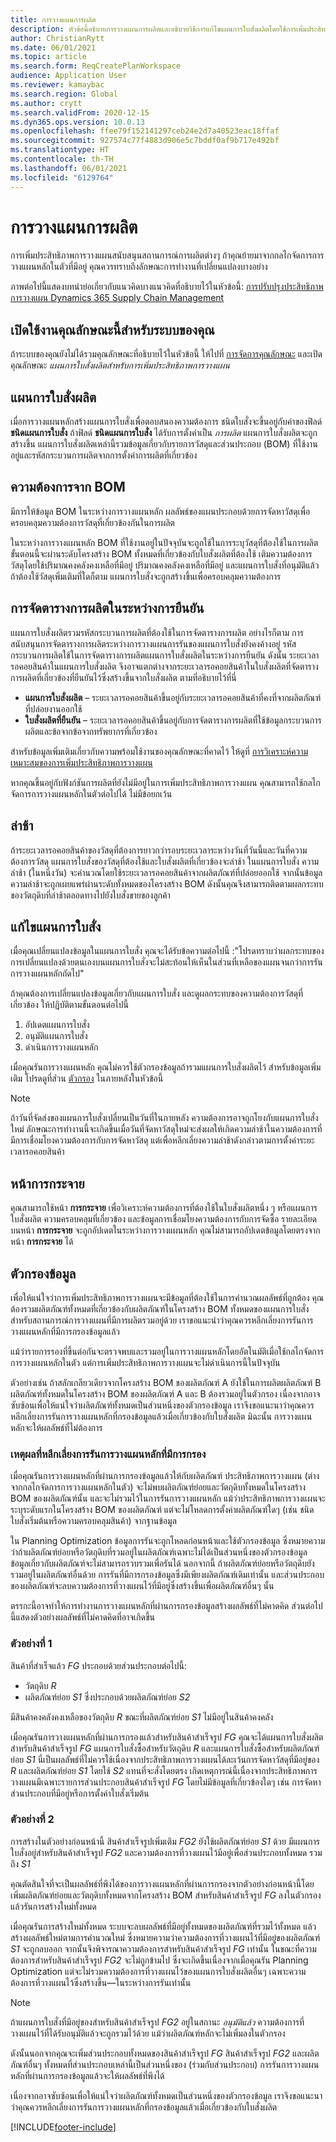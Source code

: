 ```yaml
---
title: การวางแผนการผลิต
description: หัวข้อนี้อธิบายการวางแผนการผลิตและอธิบายวิธีการแก้ไขแผนการใบสั่งผลิตโดยใช้การเพิ่มประสิทธิภาพการวางแผน
author: ChristianRytt
ms.date: 06/01/2021
ms.topic: article
ms.search.form: ReqCreatePlanWorkspace
audience: Application User
ms.reviewer: kamaybac
ms.search.region: Global
ms.author: crytt
ms.search.validFrom: 2020-12-15
ms.dyn365.ops.version: 10.0.13
ms.openlocfilehash: ffee79f152141297ceb24e2d7a40523eac18ffaf
ms.sourcegitcommit: 927574c77f4883d906e5c7bddf0af9b717e492bf
ms.translationtype: HT
ms.contentlocale: th-TH
ms.lasthandoff: 06/01/2021
ms.locfileid: "6129764"
---
```

# <a name="production-planning"></a>การวางแผนการผลิต

การเพิ่มประสิทธิภาพการวางแผนสนับสนุนสถานการณ์การผลิตต่างๆ ถ้าคุณย้ายมาจากกลไกจัดการการวางแผนหลักในตัวที่มีอยู่ คุณควรทราบถึงลักษณะการทำงานที่เปลี่ยนแปลงบางอย่าง

ภาพต่อไปนี้แสดงบทนําย่อเกี่ยวกับแนวคิดบางแนวคิดที่อธิบายไว้ในหัวข้อนี้: [การปรับปรุงประสิทธิภาพการวางแผน Dynamics 365 Supply Chain Management](https://youtu.be/u1pcmZuZBTw)

## <a name="turn-on-this-feature-for-your-system"></a>เปิดใช้งานคุณลักษณะนี้สำหรับระบบของคุณ

ถ้าระบบของคุณยังไม่ได้รวมคุณลักษณะที่อธิบายไว้ในหัวข้อนี้ ให้ไปที่ [การจัดการคุณลักษณะ](../../../fin-ops-core/fin-ops/get-started/feature-management/feature-management-overview.md) และเปิดคุณลักษณะ *แผนการใบสั่งผลิตสำหรับการเพิ่มประสิทธิภาพการวางแผน*

## <a name="planned-production-orders"></a>แผนการใบสั่งผลิต

เมื่อการวางแผนหลักสร้างแผนการใบสั่งเพื่อตอบสนองความต้องการ ชนิดใบสั่งจะขึ้นอยู่กับค่าของฟิลด์ **ชนิดแผนการใบสั่ง** ถ้าฟิลด์ **ชนิดแผนการใบสั่ง** ได้รับการตั้งค่าเป็น *การผลิต* แผนการใบสั่งผลิตจะถูกสร้างขึ้น แผนการใบสั่งผลิตเหล่านี้รวมข้อมูลเกี่ยวกับรายการวัสดุและส่วนประกอบ (BOM) ที่ใช้งานอยู่และรหัสกระบวนการผลิตจากการตั้งค่าการผลิตที่เกี่ยวข้อง

## <a name="requirements-from-boms"></a>ความต้องการจาก BOM

มีการให้ข้อมูล BOM ในระหว่างการวางแผนหลัก ผลลัพธ์ของแผนประกอบด้วยการจัดหาวัสดุเพื่อครอบคลุมความต้องการวัสดุที่เกี่ยวข้องกันในการผลิต

ในระหว่างการวางแผนหลัก BOM ที่ใช้งานอยู่ในปัจจุบันจะถูกใช้ในการระบุวัสดุที่ต้องใช้ในการผลิต ขั้นตอนนี้จะผ่านระดับโครงสร้าง BOM ทั้งหมดที่เกี่ยวข้องกับใบสั่งผลิตที่ต้องใช้ เติมความต้องการวัสดุโดยใช้ปริมาณคงคลังคงเหลือที่มีอยู่ ปริมาณคงคลังคงเหลือที่มีอยู่ และแผนการใบสั่งที่อนุมัติแล้ว ถ้าต้องใช้วัสดุเพิ่มเติมที่ใดก็ตาม แผนการใบสั่งจะถูกสร้างขึ้นเพื่อครอบคลุมความต้องการ

## <a name="scheduling-during-firming"></a>การจัดตารางการผลิตในระหว่างการยืนยัน

แผนการใบสั่งผลิตรวมรหัสกระบวนการผลิตที่ต้องใช้ในการจัดตารางการผลิต อย่างไรก็ตาม การสนับสนุนการจัดตารางการผลิตระหว่างการวางแผนการรันของแผนการใบสั่งยังคงค้างอยู่ รหัสกระบวนการผลิตใช้ในการจัดตารางการผลิตแผนการใบสั่งผลิตในระหว่างการยืนยัน ดังนั้น ระยะเวลารอคอยสินค้าในแผนการใบสั่งผลิต จึงอาจแตกต่างจากระยะเวลารอคอยสินค้าในใบสั่งผลิตที่จัดตารางการผลิตที่เกี่ยวข้องที่ยืนยันไว้ซึ่งสร้างขึ้นจากใบสั่งผลิต ตามที่อธิบายไว้ที่นี่

- **แผนการใบสั่งผลิต** – ระยะเวลารอคอยสินค้าขึ้นอยู่กับระยะเวลารอคอยสินค้าที่คงที่จากผลิตภัณฑ์ที่ปล่อยงานออกใช้
- **ใบสั่งผลิตที่ยืนยัน** – ระยะเวลารอคอยสินค้าขึ้นอยู่กับการจัดตารางการผลิตที่ใช้ข้อมูลกระบวนการผลิตและข้อจากข้อจากทรัพยากรที่เกี่ยวข้อง

สำหรับข้อมูลเพิ่มเติมเกี่ยวกับความพร้อมใช้งานของคุณลักษณะที่คาดไว้ ให้ดูที่ [การวิเคราะห์ความเหมาะสมของการเพิ่มประสิทธิภาพการวางแผน](planning-optimization-fit-analysis.md)

หากคุณขึ้นอยู่กับฟังก์ชันการผลิตที่ยังไม่มีอยู่ในการเพิ่มประสิทธิภาพการวางแผน คุณสามารถใช้กลไกจัดการการวางแผนหลักในตัวต่อไปได้ ไม่มีข้อยกเว้น

## <a name="delays"></a>ล่าช้า

ถ้าระยะเวลารอคอยสินค้าของวัสดุที่ต้องการยาวกว่ารอบระยะเวลาระหว่างวันที่วันนี้และวันที่ความต้องการวัสดุ แผนการใบสั่งของวัสดุที่ต้องใช้และใบสั่งผลิตที่เกี่ยวข้องจะล่าช้า ในแผนการใบสั่ง ความล่าช้า (ในหนึ่งวัน) จะคํานวณโดยใช้ระยะเวลารอคอยสินค้าจากผลิตภัณฑ์ที่ปล่อยออกใช้ จากนั้นข้อมูลความล่าช้าจะถูกเผยแพร่ผ่านระดับทั้งหมดของโครงสร้าง BOM ดังนั้นคุณจึงสามารถติดตามผลกระทบของวัตถุดิบที่ล่าช้าตลอดทางไปยังใบสั่งขายของลูกค้า

## <a name="modifying-planned-orders"></a>แก้ไขแผนการใบสั่ง

เมื่อคุณเปลี่ยนแปลงข้อมูลในแผนการใบสั่ง คุณจะได้รับข้อความต่อไปนี้ :"โปรดทราบว่าผลกระทบของการเปลี่ยนแปลงด้วยตนเองบนแผนการใบสั่งจะไม่สะท้อนให้เห็นในส่วนที่เหลือของแผนจนกว่าการรันการวางแผนหลักถัดไป"

ถ้าคุณต้องการเปลี่ยนแปลงข้อมูลเกี่ยวกับแผนการใบสั่ง และดูผลกระทบของความต้องการวัสดุที่เกี่ยวข้อง ให้ปฏิบัติตามขั้นตอนต่อไปนี้

1. อัปเดตแผนการใบสั่ง
2. อนุมัติแผนการใบสั่ง
3. ดำเนินการวางแผนหลัก

เมื่อคุณรันการวางแผนหลัก คุณไม่ควรใช้ตัวกรองข้อมูลถ้ารวมแผนการใบสั่งผลิตไว้ สำหรับข้อมูลเพิ่มเติม โปรดดูที่ส่วน [ตัวกรอง](#filters) ในภายหลังในหัวข้อนี้

> [!NOTE]
> ถ้าวันที่จัดส่งของแผนการใบสั่งเปลี่ยนเป็นวันที่ในภายหลัง ความต้องการอาจถูกโยงกับแผนการใบสั่งใหม่ ลักษณะการทำงานนี้จะเกิดขึ้นเมื่อวันที่จัดหาวัสดุใหม่จะส่งผลให้เกิดความล่าช้าในความต้องการที่มีการเชื่อมโยงความต้องการกับการจัดหาวัสดุ แต่เพื่อหลีกเลี่ยงความล่าช้าดังกล่าวตามการตั้งค่าระยะเวลารอคอยสินค้า

## <a name="explosion-page"></a>หน้าการกระจาย

คุณสามารถใช้หน้า **การกระจาย** เพื่อวิเคราะห์ความต้องการที่ต้องใช้ในใบสั่งผลิตหนึ่ง ๆ หรือแผนการใบสั่งผลิต ความครอบคลุมที่เกี่ยวข้อง และข้อมูลการเชื่อมโยงความต้องการกับการจัดซื้อ รายละเอียดบนหน้า **การกระจาย** จะถูกอัปเดตในระหว่างการวางแผนหลัก คุณไม่สามารถอัปเดตข้อมูลโดยตรงจากหน้า **การกระจาย** ได้

## <a name="filters"></a><a name="filters"></a>ตัวกรองข้อมูล

เพื่อให้แน่ใจว่าการเพิ่มประสิทธิภาพการวางแผนจะมีข้อมูลที่ต้องใช้ในการคํานวณผลลัพธ์ที่ถูกต้อง คุณต้องรวมผลิตภัณฑ์ทั้งหมดที่เกี่ยวข้องกับผลิตภัณฑ์ในโครงสร้าง BOM ทั้งหมดของแผนการใบสั่ง สำหรับสถานการณ์การวางแผนที่มีการผลิตรวมอยู่ด้วย เราขอแนะนำว่าคุณควรหลีกเลี่ยงการรันการวางแผนหลักที่มีการกรองข้อมูลแล้ว

แม้ว่ารายการรองที่ขึ้นต่อกันจะตรวจพบและรวมอยู่ในการวางแผนหลักโดยอัตโนมัติเมื่อใช้กลไกจัดการการวางแผนหลักในตัว แต่การเพิ่มประสิทธิภาพการวางแผนจะไม่ดำเนินการนี้ในปัจจุบัน

ตัวอย่างเช่น ถ้าสลักเกลียวเดียวจากโครงสร้าง BOM ของผลิตภัณฑ์ A ยังใช้ในการผลิตผลิตภัณฑ์ B ผลิตภัณฑ์ทั้งหมดในโครงสร้าง BOM ของผลิตภัณฑ์ A และ B ต้องรวมอยู่ในตัวกรอง เนื่องจากอาจซับซ้อนเพื่อให้แน่ใจว่าผลิตภัณฑ์ทั้งหมดเป็นส่วนหนึ่งของตัวกรองข้อมูล เราจึงขอแนะนาว่าคุณควรหลีกเลี่ยงการรันการวางแผนหลักที่กรองข้อมูลแล้วเมื่อเกี่ยวข้องกับใบสั่งผลิต มิฉะนั้น การวางแผนหลักจะให้ผลลัพธ์ที่ไม่ต้องการ

### <a name="reasons-to-avoid-filtered-master-planning-runs"></a>เหตุผลที่หลีกเลี่ยงการรันการวางแผนหลักที่มีการกรอง

เมื่อคุณรันการวางแผนหลักที่ผ่านการกรองข้อมูลแล้วให้กับผลิตภัณฑ์ ประสิทธิภาพการวางแผน (ต่างจากกลไกจัดการการวางแผนหลักในตัว) จะไม่พบผลิตภัณฑ์ย่อยและวัตถุดิบทั้งหมดในโครงสร้าง BOM ของผลิตภัณฑ์นั้น และจะไม่รวมไว้ในการรันการวางแผนหลัก แม้ว่าประสิทธิภาพการวางแผนจะระบุระดับแรกในโครงสร้าง BOM ของผลิตภัณฑ์ แต่จะไม่โหลดการตั้งค่าผลิตภัณฑ์ใดๆ (เช่น ชนิดใบสั่งเริ่มต้นหรือความครอบคลุมสินค้า) จากฐานข้อมูล

ใน Planning Optimization ข้อมูลการรันจะถูกโหลดก่อนหน้าและใช้ตัวกรองข้อมูล ซึ่งหมายความว่าถ้าผลิตภัณฑ์ย่อยหรือวัตถุดิบที่รวมอยู่ในผลิตภัณฑ์เฉพาะไม่ได้เป็นส่วนหนึ่งของตัวกรองข้อมูล ข้อมูลเกี่ยวกับผลิตภัณฑ์จะไม่สามารถรวบรวมเพื่อรันได้ นอกจากนี้ ถ้าผลิตภัณฑ์ย่อยหรือวัตถุดิบยังรวมอยู่ในผลิตภัณฑ์อื่นด้วย การรันที่มีการกรองข้อมูลซึ่งมีเพียงผลิตภัณฑ์เดิมเท่านั้น และส่วนประกอบของผลิตภัณฑ์จะลบความต้องการที่วางแผนไว้ที่มีอยู่ซึ่งสร้างขึ้นเพื่อผลิตภัณฑ์อื่นๆ นั้น

ตรรกะนี้อาจทําให้การทำงานการวางแผนหลักที่ผ่านการกรองข้อมูลสร้างผลลัพธ์ที่ไม่คาดคิด ส่วนต่อไปนี้แสดงตัวอย่างผลลัพธ์ที่ไม่คาดคิดที่อาจเกิดขึ้น

### <a name="example-1"></a>ตัวอย่างที่ 1

สินค้าที่สำเร็จแล้ว *FG* ประกอบด้วยส่วนประกอบต่อไปนี้:

- วัตถุดิบ *R*
- ผลิตภัณฑ์ย่อย *S1* ซึ่งประกอบด้วยผลิตภัณฑ์ย่อย *S2*

มีสินค้าคงคลังคงเหลือของวัตถุดิบ *R* ขณะที่ผลิตภัณฑ์ย่อย *S1* ไม่มีอยู่ในสินค้าคงคลัง

เมื่อคุณรันการวางแผนหลักที่ผ่านการกรองแล้วสำหรับสินค้าสำเร็จรูป *FG* คุณจะได้แผนการใบสั่งผลิตสำหรับสินค้าสำเร็จรูป *FG* แผนการใบสั่งซื้อสำหรับวัตถุดิบ *R* และแผนการใบสั่งซื้อสำหรับผลิตภัณฑ์ย่อย *S1* นี่เป็นผลลัพธ์ที่ไม่ควรใช้เนื่องจากประสิทธิภาพการวางแผนได้ละเว้นการจัดหาวัสดุที่มีอยู่ของ *R* และผลิตภัณฑ์ย่อย *S1* โดยใช้ *S2* แทนที่จะสั่งโดยตรง เกิดเหตุการณ์นี้เนื่องจากประสิทธิภาพการวางแผนมีเฉพาะรายการส่วนประกอบสินค้าสำเร็จรูป *FG* โดยไม่มีข้อมูลที่เกี่ยวข้องใดๆ เช่น การจัดหาส่วนประกอบที่มีอยู่หรือการตั้งค่าใบสั่งเริ่มต้น

### <a name="example-2"></a>ตัวอย่างที่ 2

การสร้างในตัวอย่างก่อนหน้านี้ สินค้าสำเร็จรูปเพิ่มเติม *FG2* ยังใช้ผลิตภัณฑ์ย่อย *S1* ด้วย มีแผนการใบสั่งอยู่สำหรับสินค้าสำเร็จรูป *FG2* และความต้องการที่วางแผนไว้มีอยู่เพื่อส่วนประกอบทั้งหมด รวมถึง *S1*

คุณตัดสินใจที่จะเป็นผลลัพธ์ที่พึงได้ของการวางแผนหลักที่ผ่านการกรองจากตัวอย่างก่อนหน้านี้โดยเพิ่มผลิตภัณฑ์ย่อยและวัตถุดิบทั้งหมดจากโครงสร้าง BOM สำหรับสินค้าสำเร็จรูป *FG* ลงในตัวกรอง แล้วรันการสร้างใหม่ทั้งหมด

เมื่อคุณรันการสร้างใหม่ทั้งหมด ระบบจะลบผลลัพธ์ที่มีอยู่ทั้งหมดของผลิตภัณฑ์ที่รวมไว้ทั้งหมด แล้วสร้างผลลัพธ์ใหม่ตามการคํานวณใหม่ ซึ่งหมายความว่าความต้องการที่วางแผนไว้ที่มีอยู่ของผลิตภัณฑ์ *S1* จะถูกลบออก จากนั้นจึงพิจารณาความต้องการสำหรับสินค้าสำเร็จรูป *FG* เท่านั้น ในขณะที่ความต้องการสำหรับสินค้าสำเร็จรูป *FG2* จะไม่ถูกข้ามไป ซึ่งจะเกิดขึ้นเนื่องจากเมื่อคุณรัน Planning Optimization แต่จะไม่รวมความต้องการที่วางแผนไว้ของแผนการใบสั่งผลิตอื่นๆ เฉพาะความต้องการที่วางแผนไว้ซึ่งสร้างขึ้น&mdash;ในระหว่างการรันเท่านั้น

> [!NOTE]
> ถ้าแผนการใบสั่งที่มีอยู่ของสำหรับสินค้าสำเร็จรูป *FG2* อยู่ในสถานะ *อนุมัติแล้ว* ความต้องการที่วางแผนไว้ที่ได้รับอนุมัติแล้วจะถูกรวมไว้ด้วย แม้ว่าผลิตภัณฑ์หลักจะไม่เพิ่มลงในตัวกรอง

ดังนั้นนอกจากคุณจะเพิ่มส่วนประกอบทั้งหมดของสินค้าสำเร็จรูป *FG* สินค้าสำเร็จรูป *FG2* และผลิตภัณฑ์อื่นๆ ทั้งหมดที่ส่วนประกอบเหล่านี้เป็นส่วนหนึ่งของ (ร่วมกับส่วนประกอบ) การรันการวางแผนหลักที่ผ่านการกรองข้อมูลแล้วจะให้ผลลัพธ์ที่พึงได้

เนื่องจากอาจซับซ้อนเพื่อให้แน่ใจว่าผลิตภัณฑ์ทั้งหมดเป็นส่วนหนึ่งของตัวกรองข้อมูล เราจึงขอแนะนาว่าคุณควรหลีกเลี่ยงการรันการวางแผนหลักที่กรองข้อมูลแล้วเมื่อเกี่ยวข้องกับใบสั่งผลิต

[!INCLUDE[footer-include](../../../includes/footer-banner.md)]
